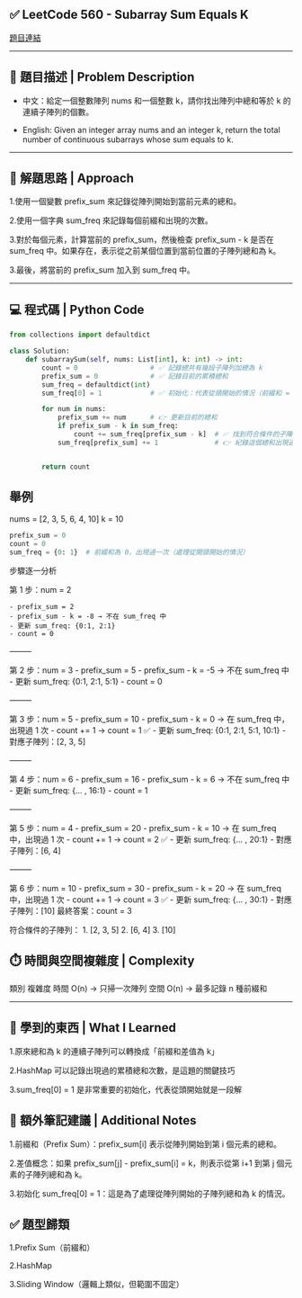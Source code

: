 ## ✅ LeetCode 560 - Subarray Sum Equals K

[題目連結](https://leetcode.com/problems/subarray-sum-equals-k/)

---

## 🧩 題目描述 | Problem Description

- 中文：給定一個整數陣列 nums 和一個整數 k，請你找出陣列中總和等於 k 的連續子陣列的個數。

- English: Given an integer array nums and an integer k, return the total number of continuous subarrays whose sum equals to k.

---

## 🧠 解題思路 | Approach

1.使用一個變數 prefix_sum 來記錄從陣列開始到當前元素的總和。

2.使用一個字典 sum_freq 來記錄每個前綴和出現的次數。

3.對於每個元素，計算當前的 prefix_sum，然後檢查 prefix_sum - k 是否在 sum_freq 中。如果存在，表示從之前某個位置到當前位置的子陣列總和為 k。

3.最後，將當前的 prefix_sum 加入到 sum_freq 中。

---

## 💻 程式碼 | Python Code

```python
from collections import defaultdict

class Solution:
    def subarraySum(self, nums: List[int], k: int) -> int:
        count = 0                  # ✅ 記錄總共有幾段子陣列加總為 k
        prefix_sum = 0             # ✅ 記錄目前的累積總和
        sum_freq = defaultdict(int)
        sum_freq[0] = 1            # ✅ 初始化：代表從頭開始的情況（前綴和 = k）

        for num in nums:
            prefix_sum += num      # 👉 更新目前的總和
            if prefix_sum - k in sum_freq:
                count += sum_freq[prefix_sum - k]  # ✅ 找到符合條件的子陣列數量
            sum_freq[prefix_sum] += 1              # 👉 紀錄這個總和出現過一次


        return count
```
## 舉例
nums = [2, 3, 5, 6, 4, 10] k = 10
```python
prefix_sum = 0
count = 0
sum_freq = {0: 1}  # 前綴和為 0，出現過一次（處理從開頭開始的情況）
```
步驟逐一分析

第 1 步：num = 2

	- prefix_sum = 2
	- prefix_sum - k = -8 → 不在 sum_freq 中
	- 更新 sum_freq: {0:1, 2:1}
	- count = 0

⸻

第 2 步：num = 3
	- prefix_sum = 5
	- prefix_sum - k = -5 → 不在 sum_freq 中
	- 更新 sum_freq: {0:1, 2:1, 5:1}
	- count = 0

⸻

第 3 步：num = 5
	- prefix_sum = 10
	- prefix_sum - k = 0 → 在 sum_freq 中，出現過 1 次
	- count += 1 → count = 1 ✅
	- 更新 sum_freq: {0:1, 2:1, 5:1, 10:1}
	- 對應子陣列：[2, 3, 5]

⸻

第 4 步：num = 6
	- prefix_sum = 16
	- prefix_sum - k = 6 → 不在 sum_freq 中
	- 更新 sum_freq: {... , 16:1}
	- count = 1

⸻

第 5 步：num = 4
	- prefix_sum = 20
	- prefix_sum - k = 10 → 在 sum_freq 中，出現過 1 次
	- count += 1 → count = 2 ✅
	- 更新 sum_freq: {... , 20:1}
	- 對應子陣列：[6, 4]

⸻

第 6 步：num = 10
	- prefix_sum = 30
	- prefix_sum - k = 20 → 在 sum_freq 中，出現過 1 次
	- count += 1 → count = 3 ✅
	- 更新 sum_freq: {... , 30:1}
	- 對應子陣列：[10]
最終答案：count = 3

符合條件的子陣列：
	1.	[2, 3, 5]
	2.	[6, 4]
	3.	[10]

## ⏱️ 時間與空間複雜度 | Complexity
類別	複雜度
時間	O(n) → 只掃一次陣列
空間	O(n) → 最多記錄 n 種前綴和

--- 

## 🧠 學到的東西 | What I Learned
1.原來總和為 k 的連續子陣列可以轉換成「前綴和差值為 k」

2.HashMap 可以記錄出現過的累積總和次數，是這題的關鍵技巧

3.sum_freq[0] = 1 是非常重要的初始化，代表從頭開始就是一段解

## 📌 額外筆記建議 | Additional Notes
1.前綴和（Prefix Sum）：prefix_sum[i] 表示從陣列開始到第 i 個元素的總和。

2.差值概念：如果 prefix_sum[j] - prefix_sum[i] = k，則表示從第 i+1 到第 j 個元素的子陣列總和為 k。

3.初始化 sum_freq[0] = 1：這是為了處理從陣列開始的子陣列總和為 k 的情況。

## ✅ 題型歸類
1.Prefix Sum（前綴和）

2.HashMap

3.Sliding Window（邏輯上類似，但範圍不固定）